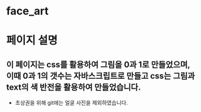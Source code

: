 # face_art

# 페이지 설명

## 이 페이지는 css를 활용하여 그림을 0과 1로 만들었으며, 이때 0과 1의 갯수는 자바스크립트로 만들고 css는 그림과 text의 색 반전을 활용하여 만들었습니다.

- 초상권을 위해 git에는 얼굴 사진을 제외하였습니다.

